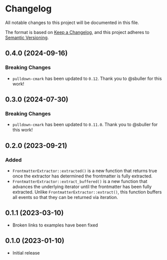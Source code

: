# Changelog

All notable changes to this project will be documented in this file.

The format is based on [Keep a Changelog](https://keepachangelog.com/en/1.0.0/),
and this project adheres to [Semantic Versioning](https://semver.org/spec/v2.0.0.html).

## 0.4.0 (2024-09-16)

### Breaking Changes

- `pulldown-cmark` has been updated to `0.12`. Thank you to @sbuller for this
  work!

## 0.3.0 (2024-07-30)

### Breaking Changes

- `pulldown-cmark` has been updated to `0.11.0`. Thank you to @sbuller for this
  work!

## 0.2.0 (2023-09-21)

### Added

- `FrontmatterExtractor::extracted()` is a new function that returns true once
  the extractor has determined the frontmatter is fully extracted.
- `FrontmatterExtractor::extract_buffered()` is a new function that advances the
  underlying iterator until the frontmatter has been fully extracted. Unlike
  `FrontmatterExtractor::extract()`, this function buffers all events so that
  they can be returned via iteration.

## 0.1.1 (2023-03-10)

- Broken links to examples have been fixed

## 0.1.0 (2023-01-10)

- Initial release
